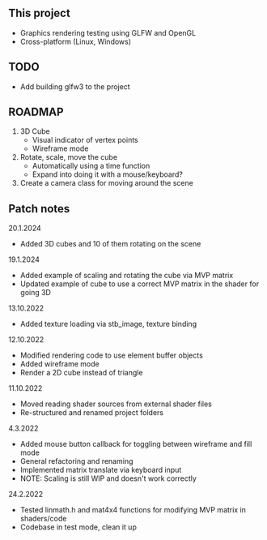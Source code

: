 This project
------------
- Graphics rendering testing using GLFW and OpenGL
- Cross-platform (Linux, Windows)

TODO
-------------
- Add building glfw3 to the project

ROADMAP
-------
1. 3D Cube
    - Visual indicator of vertex points
    - Wireframe mode
2. Rotate, scale, move the cube
    - Automatically using a time function
    - Expand into doing it with a mouse/keyboard?
3. Create a camera class for moving around the scene


Patch notes
-----------
20.1.2024

- Added 3D cubes and 10 of them rotating on the scene

19.1.2024

- Added example of scaling and rotating the cube via MVP matrix
- Updated example of cube to use a correct MVP matrix in the shader for going 3D

13.10.2022

- Added texture loading via stb_image, texture binding

12.10.2022

- Modified rendering code to use element buffer objects
- Added wireframe mode
- Render a 2D cube instead of triangle

11.10.2022

- Moved reading shader sources from external shader files
- Re-structured and renamed project folders

4.3.2022

- Added mouse button callback for toggling between wireframe and fill mode
- General refactoring and renaming
- Implemented matrix translate via keyboard input
- NOTE: Scaling is still WIP and doesn't work correctly 

24.2.2022

- Tested linmath.h and mat4x4 functions for modifying MVP matrix in shaders/code
- Codebase in test mode, clean it up